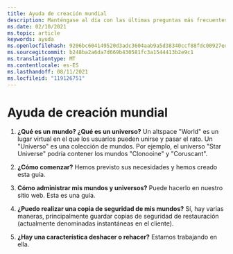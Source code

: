 ```yaml
---
title: Ayuda de creación mundial
description: Manténgase al día con las últimas preguntas más frecuentes y soluciones para la creación mundial en AltspaceVR.
ms.date: 02/10/2021
ms.topic: article
keywords: ayuda
ms.openlocfilehash: 9206bc604149520d3adc3604aab9a5d38340ccf88fdc00927edc62d10d671966
ms.sourcegitcommit: b248ba2a6da7d669b430581fc3a1544413b2e9c1
ms.translationtype: MT
ms.contentlocale: es-ES
ms.lasthandoff: 08/11/2021
ms.locfileid: "119126751"
---
```

# <a name="world-building-help"></a>Ayuda de creación mundial

1. **¿Qué es un mundo? ¿Qué es un universo?**
Un altspace "World" es un lugar virtual en el que los usuarios pueden unirse y pasar el rato. Un "Universo" es una colección de mundos. Por ejemplo, el universo "Star Universe" podría contener los mundos "Clonooine" y "Coruscant".

2. **¿Cómo comenzar?**
Hemos previsto sus necesidades y hemos creado esta guía.

3. **Cómo administrar mis mundos y universos?**
Puede hacerlo en nuestro sitio web. Esta es una guía. 

4. **¿Puedo realizar una copia de seguridad de mis mundos?**
Sí, hay varias maneras, principalmente guardar copias de seguridad de restauración (actualmente denominadas instantáneas en el cliente).

5. **¿Hay una característica deshacer o rehacer?**
Estamos trabajando en ella.